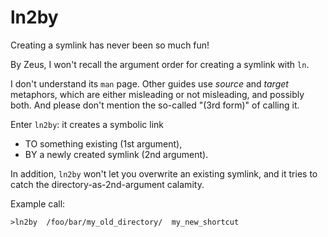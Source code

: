 # ln2by
Creating a symlink has never been so much fun!

By Zeus, I won't recall the argument order for creating a symlink with ``ln``.

I don't understand its ``man`` page. Other guides use *source* and *target* metaphors, which are either misleading or not misleading, and possibly both. And please don't mention the so-called "(3rd form)" of calling it.

Enter ``ln2by``: it creates a symbolic link
- TO something existing      (1st argument),
- BY a newly created symlink (2nd argument).

In addition, ``ln2by`` won't let you overwrite an existing symlink, and it tries to catch the directory-as-2nd-argument calamity.

Example call:
```
>ln2by  /foo/bar/my_old_directory/  my_new_shortcut
```
